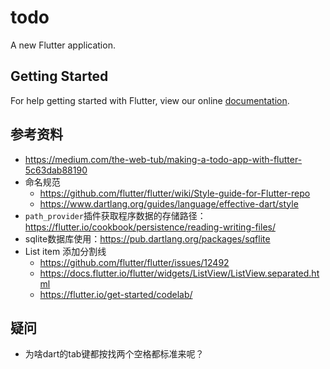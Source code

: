 # todo


A new Flutter application.

## Getting Started

For help getting started with Flutter, view our online
[documentation](https://flutter.io/).

## 参考资料

* https://medium.com/the-web-tub/making-a-todo-app-with-flutter-5c63dab88190
* 命名规范
    - https://github.com/flutter/flutter/wiki/Style-guide-for-Flutter-repo
    - https://www.dartlang.org/guides/language/effective-dart/style
* `path_provider`插件获取程序数据的存储路径：https://flutter.io/cookbook/persistence/reading-writing-files/
* sqlite数据库使用：https://pub.dartlang.org/packages/sqflite
* List item 添加分割线
    - https://github.com/flutter/flutter/issues/12492
    - https://docs.flutter.io/flutter/widgets/ListView/ListView.separated.html
    - https://flutter.io/get-started/codelab/


## 疑问

* 为啥dart的tab键都按找两个空格都标准来呢？